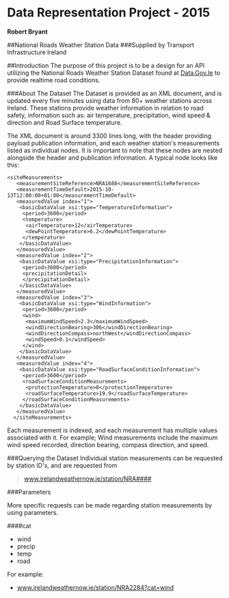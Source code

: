 # Data Representation Project - 2015
**Robert Bryant**

##National Roads Weather Station Data
###Supplied by Transport Infrastructure Ireland

##Introduction
The purpose of this project is to be a design for an API utilizing the National Roads Weather Station Dataset 
found at [Data.Gov.Ie](https://data.gov.ie/dataset/national-roads-weather-station-data) to provide realtime road conditions.

###About The Dataset
The Dataset is provided as an XML document, and is updated every five minutes using data from 80+ weather stations across Ireland. 
These stations provide weather information in relation to road safety, information such as: air temperature, precipitation, wind speed & direction and Road Surface temperature.

The XML document is around 3300 lines long, with the header providing payload publication information, and each weather station's measurements listed as individual nodes. It is important to note that these nodes are nested alongside the header and publication information. A typical node looks like this:

```
<siteMeasurements>
   <measurementSiteReference>NRA1688</measurementSiteReference>
   <measurementTimeDefault>2015-10-13T12:00:00+01:00</measurementTimeDefault>
   <measuredValue index="1">
    <basicDataValue xsi:type="TemperatureInformation">
     <period>3600</period>
     <temperature>
      <airTemperature>12</airTemperature>
      <dewPointTemperature>6.2</dewPointTemperature>
     </temperature>
    </basicDataValue>
   </measuredValue>
   <measuredValue index="2">
    <basicDataValue xsi:type="PrecipitationInformation">
     <period>3600</period>
     <precipitationDetail>
     </precipitationDetail>
    </basicDataValue>
   </measuredValue>
   <measuredValue index="3">
    <basicDataValue xsi:type="WindInformation">
     <period>3600</period>
     <wind>
      <maximumWindSpeed>2.3</maximumWindSpeed>
      <windDirectionBearing>306</windDirectionBearing>
      <windDirectionCompass>northWest</windDirectionCompass>
      <windSpeed>0.1</windSpeed>
     </wind>
    </basicDataValue>
   </measuredValue>
   <measuredValue index="4">
    <basicDataValue xsi:type="RoadSurfaceConditionInformation">
     <period>3600</period>
     <roadSurfaceConditionMeasurements>
      <protectionTemperature>0</protectionTemperature>
      <roadSurfaceTemperature>19.9</roadSurfaceTemperature>
     </roadSurfaceConditionMeasurements>
    </basicDataValue>
   </measuredValue>
  </siteMeasurements>

```

Each measurement is indexed, and each measurement has multiple values associated with it. For example; Wind measurements include the maximum wind speed recorded, direction bearing, compass direction, and speed.

###Querying the Dataset
Individual station measurements can be requested by station ID's, and are requested from
> www.irelandweathernow.ie/station/NRA####

###Parameters

More specific requests can be made regarding station measurements by using parameters.

####cat
 - wind
 - precip
 - temp
 - road


For example:
  - www.irelandweathernow.ie/station/NRA2284?cat=wind
